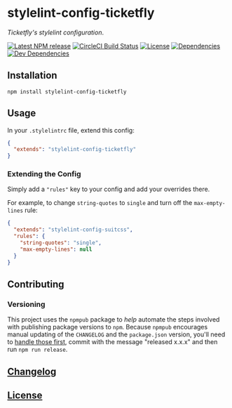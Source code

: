 # stylelint-config-ticketfly

_Ticketfly's stylelint configuration_.

[![Latest NPM release][npm-badge]][npm-badge-url]
[![CircleCI Build Status][circle-badge]][circle-badge-url]
[![License][license-badge]][license-badge-url]
[![Dependencies][dependencies-badge]][dependencies-badge-url]
[![Dev Dependencies][devDependencies-badge]][devDependencies-badge-url]

## Installation

```console
npm install stylelint-config-ticketfly
```

## Usage

In your `.stylelintrc` file, extend this config:

```json
{
  "extends": "stylelint-config-ticketfly"
}
```

### Extending the Config

Simply add a `"rules"` key to your config and add your overrides there.

For example, to change `string-quotes` to `single` and turn off the `max-empty-lines` rule:

```json
{
  "extends": "stylelint-config-suitcss",
  "rules": {
    "string-quotes": "single",
    "max-empty-lines": null
  }
}
```

## Contributing

### Versioning

This project uses the `npmpub` package to _help_ automate the steps involved
with publishing package versions to `npm`. Because `npmpub` encourages manual
updating of the `CHANGELOG` and the `package.json` version, you'll need to [handle
those first](https://github.com/MoOx/npmpub#usage), commit with the message
"released x.x.x" and then run `npm run release`.

## [Changelog](CHANGELOG.md)

## [License](LICENSE)


[npm-badge]: https://img.shields.io/npm/v/stylelint-config-ticketfly.svg
[npm-badge-url]: https://www.npmjs.com/package/stylelint-config-ticketfly
[circle-badge]: https://circleci.com/gh/Ticketfly-UI/stylelint-config-ticketfly/tree/master.svg?style=svg&circle-token={{CIRCLE_TOKEN}}
[circle-badge-url]: https://circleci.com/gh/Ticketfly-UI/stylelint-config-ticketfly/tree/master
[license-badge]: https://img.shields.io/npm/l/stylelint-config-ticketfly.svg
[license-badge-url]: LICENSE.md
[dependencies-badge]: https://img.shields.io/david/Ticketfly-UI/stylelint-config-ticketfly.svg
[dependencies-badge-url]: https://david-dm.org/Ticketfly-UI/stylelint-config-ticketfly
[devDependencies-badge]: https://img.shields.io/david/dev/Ticketfly-UI/stylelint-config-ticketfly.svg
[devDependencies-badge-url]: https://david-dm.org/Ticketfly-UI/stylelint-config-ticketfly#info=devDependencies
